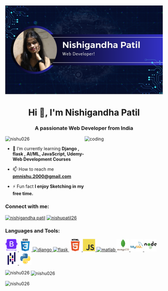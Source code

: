 ![logo](https://github.com/Nishu026/Nishu026/blob/main/mybanner.png)
<h1 align="center">Hi 👋, I'm Nishigandha Patil</h1>
<h3 align="center">A passionate Web Developer from India</h3>
<img align="right" src="https://startcoding.co.in/wp-content/uploads/2021/12/coding-for-kids.gif" width="250" height="200" alt="coding">

<p align="left"> <img src="https://komarev.com/ghpvc/?username=nishu026&label=Profile%20views&color=0e75b6&style=flat" alt="nishu026" /> </p>

- 🌱 I’m currently learning **Django , flask , AI/ML, JavaScript, Udemy-Web Development Courses**

- 📫 How to reach me **pmnishu.2000@gmail.com**

- ⚡ Fun fact **I enjoy Sketching in my free time.**

<h3 align="left">Connect with me:</h3>
<p align="left">
<a href="https://linkedin.com/in/nishigandha patil" target="blank"><img align="center" src="https://raw.githubusercontent.com/rahuldkjain/github-profile-readme-generator/master/src/images/icons/Social/linked-in-alt.svg" alt="nishigandha patil" height="30" width="40" /></a>
<a href="https://instagram.com/nishupatil26" target="blank"><img align="center" src="https://raw.githubusercontent.com/rahuldkjain/github-profile-readme-generator/master/src/images/icons/Social/instagram.svg" alt="nishupatil26" height="30" width="40" /></a>
</p>

<h3 align="left">Languages and Tools:</h3>
<p align="left"> <a href="https://getbootstrap.com" target="_blank" rel="noreferrer"> <img src="https://raw.githubusercontent.com/devicons/devicon/master/icons/bootstrap/bootstrap-plain-wordmark.svg" alt="bootstrap" width="40" height="40"/> </a> <a href="https://www.w3schools.com/css/" target="_blank" rel="noreferrer"> <img src="https://raw.githubusercontent.com/devicons/devicon/master/icons/css3/css3-original-wordmark.svg" alt="css3" width="40" height="40"/> </a> <a href="https://www.djangoproject.com/" target="_blank" rel="noreferrer"> <img src="https://cdn.worldvectorlogo.com/logos/django.svg" alt="django" width="40" height="40"/> </a> <a href="https://flask.palletsprojects.com/" target="_blank" rel="noreferrer"> <img src="https://www.vectorlogo.zone/logos/pocoo_flask/pocoo_flask-icon.svg" alt="flask" width="40" height="40"/> </a> <a href="https://www.w3.org/html/" target="_blank" rel="noreferrer"> <img src="https://raw.githubusercontent.com/devicons/devicon/master/icons/html5/html5-original-wordmark.svg" alt="html5" width="40" height="40"/> </a> <a href="https://developer.mozilla.org/en-US/docs/Web/JavaScript" target="_blank" rel="noreferrer"> <img src="https://raw.githubusercontent.com/devicons/devicon/master/icons/javascript/javascript-original.svg" alt="javascript" width="40" height="40"/> </a> <a href="https://www.mathworks.com/" target="_blank" rel="noreferrer"> <img src="https://upload.wikimedia.org/wikipedia/commons/2/21/Matlab_Logo.png" alt="matlab" width="40" height="40"/> </a> <a href="https://www.mongodb.com/" target="_blank" rel="noreferrer"> <img src="https://raw.githubusercontent.com/devicons/devicon/master/icons/mongodb/mongodb-original-wordmark.svg" alt="mongodb" width="40" height="40"/> </a> <a href="https://www.mysql.com/" target="_blank" rel="noreferrer"> <img src="https://raw.githubusercontent.com/devicons/devicon/master/icons/mysql/mysql-original-wordmark.svg" alt="mysql" width="40" height="40"/> </a> <a href="https://nodejs.org" target="_blank" rel="noreferrer"> <img src="https://raw.githubusercontent.com/devicons/devicon/master/icons/nodejs/nodejs-original-wordmark.svg" alt="nodejs" width="40" height="40"/> </a> <a href="https://pandas.pydata.org/" target="_blank" rel="noreferrer"> <img src="https://raw.githubusercontent.com/devicons/devicon/2ae2a900d2f041da66e950e4d48052658d850630/icons/pandas/pandas-original.svg" alt="pandas" width="40" height="40"/> </a> <a href="https://www.python.org" target="_blank" rel="noreferrer"> <img src="https://raw.githubusercontent.com/devicons/devicon/master/icons/python/python-original.svg" alt="python" width="40" height="40"/> </a> </p>

<p><img align="left" src="https://github-readme-stats.vercel.app/api/top-langs?username=nishu026&show_icons=true&locale=en&layout=compact" alt="nishu026" /></p>

<p>&nbsp;<img align="center" src="https://github-readme-stats.vercel.app/api?username=nishu026&show_icons=true&locale=en" alt="nishu026" /></p>

<p><img align="center" src="https://github-readme-streak-stats.herokuapp.com/?user=nishu026&" alt="nishu026" /></p>
